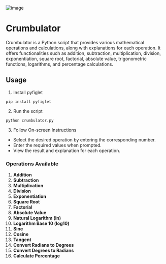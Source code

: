![image](https://github.com/Cr0mb/Crumbulator/assets/137664526/b81926bc-52ea-4e24-b3da-477ef16a9c9c)


# Crumbulator
Crumbulator is a Python script that provides various mathematical operations and calculations, along with explanations for each operation. It offers functionalities such as addition, subtraction, multiplication, division, exponentiation, square root, factorial, absolute value, trigonometric functions, logarithms, and percentage calculations.

## Usage
1. Install pyfiglet
```
pip install pyfiglet
```
2. Run the script
```
python crumbulator.py
```
3. Follow On-screen Instructions
 - Select the desired operation by entering the corresponding number.
 - Enter the required values when prompted.
 - View the result and explanation for each operation.

### Operations Available

1. **Addition**
2. **Subtraction**
3. **Multiplication**
4. **Division**
5. **Exponentiation**
6. **Square Root**
7. **Factorial**
8. **Absolute Value**
9. **Natural Logarithm (ln)**
10. **Logarithm Base 10 (log10)**
11. **Sine**
12. **Cosine**
13. **Tangent**
14. **Convert Radians to Degrees**
15. **Convert Degrees to Radians**
16. **Calculate Percentage**
